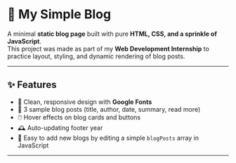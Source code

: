 # 📝 My Simple Blog

A minimal **static blog page** built with pure **HTML, CSS, and a sprinkle of JavaScript**.  
This project was made as part of my **Web Development Internship** to practice layout, styling, and dynamic rendering of blog posts.

---

## ✨ Features
- 🎨 Clean, responsive design with **Google Fonts**
- 📄 3 sample blog posts (title, author, date, summary, read more)
- 🖱️ Hover effects on blog cards and buttons
- 🕰️ Auto-updating footer year
- 🔧 Easy to add new blogs by editing a simple `blogPosts` array in JavaScript

---

